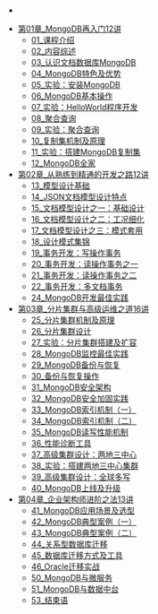 
* [](README.md)
- [第01章_MongoDB再入门12讲]()
  - [01_课程介绍](第01章_MongoDB再入门12讲/01_课程介绍/README.md)
  - [02_内容综述](第01章_MongoDB再入门12讲/02_内容综述/README.md)
  - [03_认识文档数据库MongoDB](第01章_MongoDB再入门12讲/03_认识文档数据库MongoDB/README.md)
  - [04_MongoDB特色及优势](第01章_MongoDB再入门12讲/04_MongoDB特色及优势/README.md)
  - [05_实验：安装MongoDB](第01章_MongoDB再入门12讲/05_实验：安装MongoDB/README.md)
  - [06_MongoDB基本操作](第01章_MongoDB再入门12讲/06_MongoDB基本操作/README.md)
  - [07_实验：HelloWorld程序开发](第01章_MongoDB再入门12讲/07_实验：HelloWorld程序开发/README.md)
  - [08_聚合查询](第01章_MongoDB再入门12讲/08_聚合查询/README.md)
  - [09_实验：聚合查询](第01章_MongoDB再入门12讲/09_实验：聚合查询/README.md)
  - [10_复制集机制及原理](第01章_MongoDB再入门12讲/10_复制集机制及原理/README.md)
  - [11_实验：搭建MongoDB复制集](第01章_MongoDB再入门12讲/11_实验：搭建MongoDB复制集/README.md)
  - [12_MongoDB全家](第01章_MongoDB再入门12讲/12_MongoDB全家/README.md)
- [第02章_从熟练到精通的开发之路12讲]()
  - [13_模型设计基础](第02章_从熟练到精通的开发之路12讲/13_模型设计基础/README.md)
  - [14_JSON文档模型设计特点](第02章_从熟练到精通的开发之路12讲/14_JSON文档模型设计特点/README.md)
  - [15_文档模型设计之一：基础设计](第02章_从熟练到精通的开发之路12讲/15_文档模型设计之一：基础设计/README.md)
  - [16_文档模型设计之二：工况细化](第02章_从熟练到精通的开发之路12讲/16_文档模型设计之二：工况细化/README.md)
  - [17_文档模型设计之三：模式套用](第02章_从熟练到精通的开发之路12讲/17_文档模型设计之三：模式套用/README.md)
  - [18_设计模式集锦](第02章_从熟练到精通的开发之路12讲/18_设计模式集锦/README.md)
  - [19_事务开发：写操作事务](第02章_从熟练到精通的开发之路12讲/19_事务开发：写操作事务/README.md)
  - [20_事务开发：读操作事务之一](第02章_从熟练到精通的开发之路12讲/20_事务开发：读操作事务之一/README.md)
  - [21_事务开发：读操作事务之二](第02章_从熟练到精通的开发之路12讲/21_事务开发：读操作事务之二/README.md)
  - [22_事务开发：多文档事务](第02章_从熟练到精通的开发之路12讲/22_事务开发：多文档事务/README.md)
  - [24_MongoDB开发最佳实践](第02章_从熟练到精通的开发之路12讲/24_MongoDB开发最佳实践/README.md)
- [第03章_分片集群与高级运维之道16讲]()
  - [25_分片集群机制及原理](第03章_分片集群与高级运维之道16讲/25_分片集群机制及原理/README.md)
  - [26_分片集群设计](第03章_分片集群与高级运维之道16讲/26_分片集群设计/README.md)
  - [27_实验：分片集群搭建及扩容](第03章_分片集群与高级运维之道16讲/27_实验：分片集群搭建及扩容/README.md)
  - [28_MongoDB监控最佳实践](第03章_分片集群与高级运维之道16讲/28_MongoDB监控最佳实践/README.md)
  - [29_MongoDB备份与恢复](第03章_分片集群与高级运维之道16讲/29_MongoDB备份与恢复/README.md)
  - [30_备份与恢复操作](第03章_分片集群与高级运维之道16讲/30_备份与恢复操作/README.md)
  - [31_MongoDB安全架构](第03章_分片集群与高级运维之道16讲/31_MongoDB安全架构/README.md)
  - [32_MongoDB安全加固实践](第03章_分片集群与高级运维之道16讲/32_MongoDB安全加固实践/README.md)
  - [33_MongoDB索引机制（一）](第03章_分片集群与高级运维之道16讲/33_MongoDB索引机制（一）/README.md)
  - [34_MongoDB索引机制（二）](第03章_分片集群与高级运维之道16讲/34_MongoDB索引机制（二）/README.md)
  - [35_MongoDB读写性能机制](第03章_分片集群与高级运维之道16讲/35_MongoDB读写性能机制/README.md)
  - [36_性能诊断工具](第03章_分片集群与高级运维之道16讲/36_性能诊断工具/README.md)
  - [37_高级集群设计：两地三中心](第03章_分片集群与高级运维之道16讲/37_高级集群设计：两地三中心/README.md)
  - [38_实验：搭建两地三中心集群](第03章_分片集群与高级运维之道16讲/38_实验：搭建两地三中心集群/README.md)
  - [39_高级集群设计：全球多写](第03章_分片集群与高级运维之道16讲/39_高级集群设计：全球多写/README.md)
  - [40_MongoDB上线及升级](第03章_分片集群与高级运维之道16讲/40_MongoDB上线及升级/README.md)
- [第04章_企业架构师进阶之法13讲]()
  - [41_MongoDB应用场景及选型](第04章_企业架构师进阶之法13讲/41_MongoDB应用场景及选型/README.md)
  - [42_MongoDB典型案例（一）](第04章_企业架构师进阶之法13讲/42_MongoDB典型案例（一）/README.md)
  - [43_MongoDB典型案例（二）](第04章_企业架构师进阶之法13讲/43_MongoDB典型案例（二）/README.md)
  - [44_关系型数据库迁移](第04章_企业架构师进阶之法13讲/44_关系型数据库迁移/README.md)
  - [45_数据库迁移方式及工具](第04章_企业架构师进阶之法13讲/45_数据库迁移方式及工具/README.md)
  - [46_Oracle迁移实战](第04章_企业架构师进阶之法13讲/46_Oracle迁移实战/README.md)
  - [50_MongoDB与微服务](第04章_企业架构师进阶之法13讲/50_MongoDB与微服务/README.md)
  - [51_MongoDB与数据中台](第04章_企业架构师进阶之法13讲/51_MongoDB与数据中台/README.md)
  - [53_结束语](第04章_企业架构师进阶之法13讲/53_结束语/README.md)